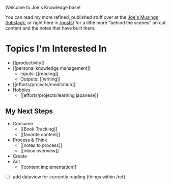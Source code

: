 Welcome to Joe's Knowledge base!

You can read my more refined, published stuff over at the [Joe's Musings Substack](https://joesmusings.substack.com), or right here in [/posts/](/posts/) for a little more "behind the scenes" on cut content and the notes that have built them.

# Topics I'm Interested In
- [[productivity]]
- [[personal knowledge management]]
	- Inputs: [[reading]]
	- Outputs: [[writing]]
- [[efforts/projects/meditation]]
- Hobbies
	- [[efforts/projects/learning japanese]]

## My Next Steps
- Consume
	- [[Book Tracking]]
	- [[favorite content]]
- Process & Think
	- [[notes to process]]
	- [[inbox overview]]
- Create
- Act
	- [[content implementation]]

- [ ] add dataview for currently reading (things within /ref)